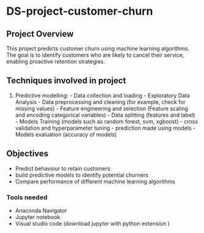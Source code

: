 # DS-project-customer-churn

## Project Overview
This project predicts customer churn using machine learning algorithms. The goal is to identify customers who are likely to cancel their service, enabling proactive retention strategies.

## Techniques involved in project
1) Predictive modelling: - Data collection and loading
                         - Exploratory Data Analysis
                         - Data preprocessing and cleaning (for example, check for missing values)
                         - Feature engineering and selection (Feature scaling and encoding categorical variables)
                         - Data splitting (features and label)
                         - Models Training (models such as random forest, svm, xgboost)
                         - cross validation and hyperparameter tuning
                         - prediction made using models
                         - Models evaluation (accuracy of models)


## Objectives
- Predict behaviour to retain customers
- build predictive models to identify potential churners
- Compare performance of different machine learning algorithms


### Tools needed
- Anaconda Navigator
- Jupyter notebook
- Visual studio code (download jupyter with python extension )
   
